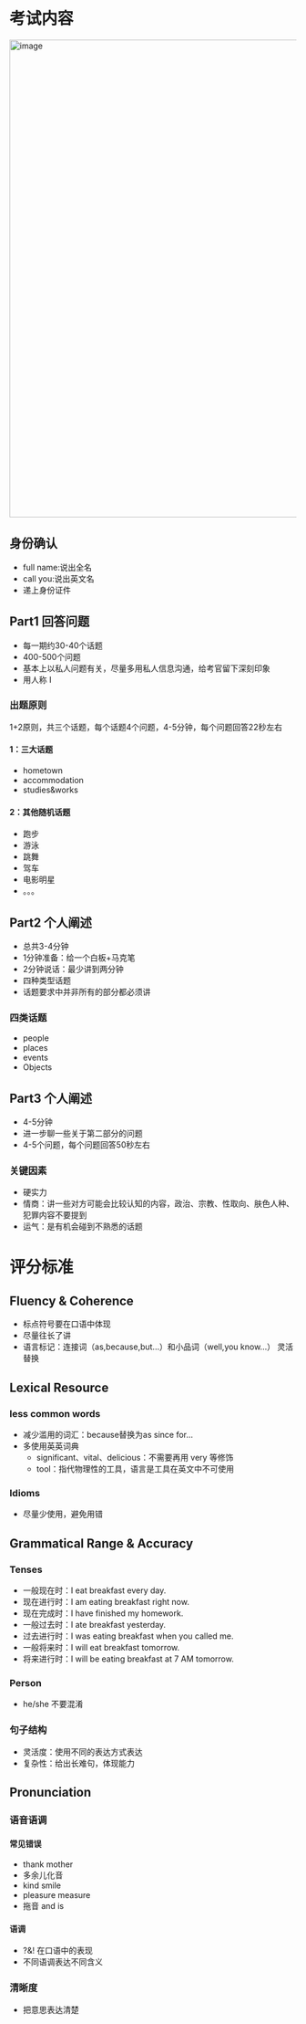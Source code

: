 # 考试内容

<img width="837" alt="image" src="https://user-images.githubusercontent.com/8426758/229142893-9131eb36-508c-4dc2-a8fc-c32e5d665a1e.png">

## 身份确认

* full name:说出全名
* call you:说出英文名
* 递上身份证件

## Part1 回答问题

* 每一期约30-40个话题
* 400-500个问题
* 基本上以私人问题有关，尽量多用私人信息沟通，给考官留下深刻印象
* 用人称 I

### 出题原则

1+2原则，共三个话题，每个话题4个问题，4-5分钟，每个问题回答22秒左右

#### 1：三大话题

* hometown
* accommodation
* studies&works

#### 2：其他随机话题

* 跑步
* 游泳
* 跳舞
* 驾车
* 电影明星
* 。。。

## Part2 个人阐述

* 总共3-4分钟
* 1分钟准备：给一个白板+马克笔
* 2分钟说话：最少讲到两分钟
* 四种类型话题
* 话题要求中并非所有的部分都必须讲

### 四类话题

* people
* places
* events
* Objects

## Part3 个人阐述

* 4-5分钟
* 进一步聊一些关于第二部分的问题
* 4-5个问题，每个问题回答50秒左右

### 关键因素

* 硬实力
* 情商：讲一些对方可能会比较认知的内容，政治、宗教、性取向、肤色人种、犯罪内容不要提到
* 运气：是有机会碰到不熟悉的话题

# 评分标准

## Fluency & Coherence

* 标点符号要在口语中体现
* 尽量往长了讲
* 语言标记：连接词（as,because,but...）和小品词（well,you know...） 灵活替换

## Lexical Resource

### less common words

* 减少滥用的词汇：because替换为as since for...
* 多使用英英词典
  * significant、vital、delicious：不需要再用 very 等修饰
  * tool：指代物理性的工具，语言是工具在英文中不可使用

### Idioms

* 尽量少使用，避免用错

## Grammatical Range & Accuracy

### Tenses

* 一般现在时：I eat breakfast every day.
* 现在进行时：I am eating breakfast right now.
* 现在完成时：I have finished my homework.
* 一般过去时：I ate breakfast yesterday.
* 过去进行时：I was eating breakfast when you called me.
* 一般将来时：I will eat breakfast tomorrow.
* 将来进行时：I will be eating breakfast at 7 AM tomorrow.

### Person

* he/she 不要混淆

### 句子结构

* 灵活度：使用不同的表达方式表达
* 复杂性：给出长难句，体现能力

## Pronunciation

### 语音语调

#### 常见错误

* thank mother
* 多余儿化音
* kind smile
* pleasure measure
* 拖音 and is

#### 语调

* ?&! 在口语中的表现
* 不同语调表达不同含义

### 清晰度

* 把意思表达清楚
